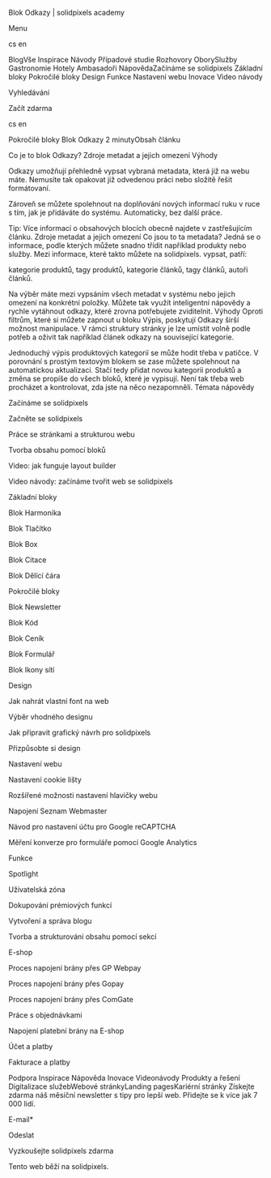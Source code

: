 <p>Blok Odkazy | solidpixels academy</p>
<p>Menu</p>
<p>cs en</p>
<p>BlogVše Inspirace Návody Případové studie Rozhovory OborySlužby Gastronomie Hotely Ambasadoři NápovědaZačínáme se solidpixels Základní bloky Pokročilé bloky Design Funkce Nastavení webu Inovace Video návody</p>
<p>Vyhledávání</p>
<p>Začít zdarma</p>
<p>cs en</p>
<p>Pokročilé bloky
Blok Odkazy
2 minutyObsah článku</p>
<p>Co je to blok Odkazy?
Zdroje metadat a jejich omezení
Výhody</p>
<p>Odkazy umožňují přehledně vypsat vybraná metadata, která již na webu máte. Nemusíte tak opakovat již odvedenou práci nebo složitě řešit formátovaní.</p>
<p>Zároveň se můžete spolehnout na doplňování nových informací ruku v ruce s tím, jak je přidáváte do systému. Automaticky, bez další práce.</p>
<p>Tip: Více informací o obsahových blocích obecně najdete v zastřešujícím článku.
Zdroje metadat a jejich omezení
Co jsou to ta metadata? Jedná se o informace, podle kterých můžete snadno třídit například produkty nebo služby. Mezi informace, které takto můžete na solidpixels. vypsat, patří:</p>
<p>kategorie produktů,
tagy produktů,
kategorie článků,
tagy článků,
autoři článků.</p>
<p>Na výběr máte mezi vypsáním všech metadat v systému nebo jejich omezení na konkrétní položky. Můžete tak využít inteligentní nápovědy a rychle vytáhnout odkazy, které zrovna potřebujete zviditelnit.
Výhody
Oproti filtrům, které si můžete zapnout u bloku Výpis, poskytují Odkazy širší možnost manipulace. V rámci struktury stránky je lze umístit volně podle potřeb a oživit tak například článek odkazy na související kategorie.</p>
<p>Jednoduchý výpis produktových kategorií se může hodit třeba v patičce.
V porovnání s prostým textovým blokem se zase můžete spolehnout na automatickou aktualizaci. Stačí tedy přidat novou kategorii produktů a změna se propíše do všech bloků, které je vypisují. Není tak třeba web procházet a kontrolovat, zda jste na něco nezapomněli.
Témata nápovědy</p>
<p>Začínáme se solidpixels</p>
<p>Začněte se solidpixels</p>
<p>Práce se stránkami a strukturou webu</p>
<p>Tvorba obsahu pomocí bloků</p>
<p>Video: jak funguje layout builder </p>
<p>Video návody: začínáme tvořit web se solidpixels</p>
<p>Základní bloky</p>
<p>Blok Harmonika</p>
<p>Blok Tlačítko</p>
<p>Blok Box</p>
<p>Blok Citace</p>
<p>Blok Dělící čára</p>
<p>Pokročilé bloky</p>
<p>Blok Newsletter</p>
<p>Blok Kód</p>
<p>Blok Ceník</p>
<p>Blok Formulář</p>
<p>Blok Ikony sítí</p>
<p>Design</p>
<p>Jak nahrát vlastní font na web</p>
<p>Výběr vhodného designu</p>
<p>Jak připravit grafický návrh pro solidpixels</p>
<p>Přizpůsobte si design</p>
<p>Nastavení webu</p>
<p>Nastavení cookie lišty</p>
<p>Rozšířené možnosti nastavení hlavičky webu</p>
<p>Napojení Seznam Webmaster</p>
<p>Návod pro nastavení účtu pro Google reCAPTCHA</p>
<p>Měření konverze pro formuláře pomocí Google Analytics</p>
<p>Funkce</p>
<p>Spotlight</p>
<p>Uživatelská zóna</p>
<p>Dokupování prémiových funkcí</p>
<p>Vytvoření a správa blogu</p>
<p>Tvorba a strukturování obsahu pomocí sekcí</p>
<p>E-shop</p>
<p>Proces napojení brány přes GP Webpay</p>
<p>Proces napojení brány přes Gopay</p>
<p>Proces napojení brány přes ComGate</p>
<p>Práce s objednávkami</p>
<p>Napojení platební brány na E-shop</p>
<p>Účet a platby</p>
<p>Fakturace a platby</p>
<p>Podpora
 Inspirace
Nápověda
Inovace
Videonávody
 Produkty a řešení
 Digitalizace služebWebové stránkyLanding pagesKariérní stránky Získejte zdarma náš měsíční newsletter s tipy pro lepší web. Přidejte se k více jak 7 000 lidí.</p>
<p>E-mail*</p>
<p>Odeslat</p>
<p>Vyzkoušejte solidpixels zdarma</p>
<p>Tento web běží na solidpixels.</p>